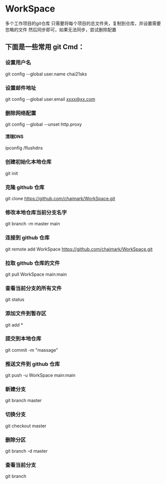 # WorkSpace
多个工作项目的git仓库
只需要将每个项目的总文件夹，复制到仓库，并设置需要忽略的文件
然后同步即可，如果无法同步，尝试删除配置

## 下面是一些常用 git Cmd：<br>
### 设置用户名
git config --global user.name chai21sks <br>
### 设置邮件地址
git config --global user.email xxxx@xx.com <br>
### 删除网络配置
git config --global --unset http.proxy <br>
#### 清理DNS
ipconfig /flushdns <br>
### 创建初始化本地仓库
git init <br>
### 克隆 github 仓库
git clone https://github.com/chaimark/WorkSpace.git <br>
### 修改本地仓库当前分支名字
git branch -m master main <br>
### 连接到 github 仓库
git remote add WorkSpace https://github.com/chaimark/WorkSpace.git <br>
### 拉取 github 仓库的文件
git pull WorkSpace main:main <br>
### 查看当前分支的所有文件
git status <br>
### 添加文件到暂存区
git add * <br>
### 提交到本地仓库
git commit -m "massage" <br>
### 推送文件到 github 仓库
git push -u WorkSpace main:main <br>
### 新建分支
git branch master <br>
### 切换分支
git checkout master <br>
### 删除分区
git branch -d master <br>
### 查看当前分支
git branch <br>

